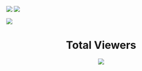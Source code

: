 <!-- replace x.x.x with actual version -->
<img
  src="https://cr-ss-service.azurewebsites.net/api/ScreenShot?widget=summary&username=bmiit145&badges=2&show-avatar=false&style=--header-bg-color:%23000;--border-radius:10px"
/>
<img
  src="https://cr-skills-chart-widget.azurewebsites.net/api/api?username=bmiit145"
/>

<img
  src="https://cr-skills-chart-widget.azurewebsites.net/api/api?username=bmiit145&skills=Vue,C%2B%2B,C%23,SCSS,Svelte&width=820"
/>

<div align="center">
  <h1> Total Viewers </h1>
  <img src="https://profile-counter.glitch.me/bmiit145/count.svg?"  />
</div>
